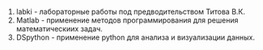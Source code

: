 1. labki - лабораторные работы под предводительством Титова В.К.
2. Matlab - применение методов программирования для решения математическиих задач.
3. DSpython - применение python для анализа и визуализации данных.
